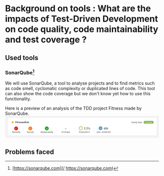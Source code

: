 # Background on tools : What are the impacts of Test-Driven Development on code quality, code maintainability and test coverage ?

## Used tools

### SonarQube[^1]

We will use SonarQube, a tool to analyse projects and to find metrics such as code smell, cyclomatic complexity or duplicated lines of code. This tool can also show the code coverage but we don't know yet how to use this functionality.

Here is a preview of an analysis of the TDD project Fitness made by SonarQube.![](/assets/sonar.png)

## Problems faced





[^1]: [https://sonarqube.com](/ https://sonarqube.com)

